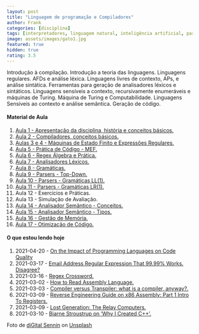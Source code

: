 ```yaml
---
layout: post
title: "Linguagem de programação e Compiladores"
author: Frank
categories: [disciplina]
tags: [interpretadores, linguagem natural, inteligência artificial, parsers]
image: assets/images/gato1.jpg
featured: true
hidden: true
rating: 3.5
---
```


Introdução à compilação. Introdução a teoria das linguagens. Linguagens regulares. AFDs e análise léxica. Linguagens livres de contexto, APs, e análise sintática. Ferramentas para geração de analisadores léxicos e sintáticos. Linguagens sensíveis a contexto, recursivamente enumeráveis e máquinas de Turing. Máquina de Turing e Computabilidade. Linguagens Sensíveis ao contexto e análise semântica. Geração de código.

<h4>Material de Aula</h4>
 
 <ol>
        <li><a href="https://frankalcantara.com/Aulas/Liguagens/out/Aula1.html" target="_blanck">Aula 1 - Apresentação da disciplina, história e conceitos básicos.</a></li>
        <li><a href="https://frankalcantara.com/Aulas/Liguagens/out/Aula2.html" target="_blanck">Aula 2 - Compiladores, conceitos básicos.</a></li>
        <li><a href="https://frankalcantara.com/Aulas/Liguagens/out/Aula3.html" target="_blanck">Aulas 3 e 4 - Máquinas de Estado Finito e Expressões Regulares.</a></li>
        <li><a href="https://frankalcantara.com/Aulas/Liguagens/out/Aula4.html" target="_blanck">Aula 5 - Prática de Código - MEF.</a></li>
        <li><a href="https://frankalcantara.com/Aulas/Liguagens/out/Aula5.html" target="_blanck">Aula 6 - Regex Álgebra e Prática.</a></li>
        <li><a href="https://frankalcantara.com/Aulas/Liguagens/out/Aula6.html" target="_blanck">Aula 7 - Analisadores Léxicos.</a></li>
        <li><a href="https://frankalcantara.com/Aulas/Liguagens/out/Aula7.html" target="_blanck">Aula 8 - Gramáticas.</a></li>
        <li><a href="https://frankalcantara.com/Aulas/Liguagens/out/Aula8.html" target="_blanck">Aula 9 - Parsers - Top-Down.</a></li>
        <li><a href="https://frankalcantara.com/Aulas/Liguagens/out/Aula9.html" target="_blanck">Aula 10 - Parsers - Gramáticas LL(1).</a></li>
        <li><a href="https://frankalcantara.com/Aulas/Liguagens/out/Aula10.html" target="_blanck">Aula 11 - Parsers - Gramáticas LR(1).</a></li>
        <li>Aula 12 - Exercícios e Práticas.</li>
        <li>Aula 13 - Simulação de Avaliação.</li>
        <li><a href="https://frankalcantara.com/Aulas/Liguagens/out/Aula11.html" target="_blanck">Aula 14 - Analisador Semântico - Conceitos.</a></li>
         <li><a href="https://frankalcantara.com/Aulas/Liguagens/out/Aula12.html" target="_blanck">Aula 15 - Analisador Semântico - Tipos.</a></li>
          <li><a href="https://frankalcantara.com/Aulas/Liguagens/out/Aula13.html" target="_blanck">Aula 16 - Gestão de Memória.</a></li>
          <li><a href="https://frankalcantara.com/Aulas/Liguagens/out/Aula14.html" target="_blanck">Aula 17 - Otimização de Código.</a></li>
 </ol>

<h4>O que estou lendo hoje</h4>
<ol> 
        <li>2021-04-20 - <a href="http://janvitek.org/pubs/toplas19.pdf" target="_blanck">On the Impact of Programming Languages on Code Quality</a></li>
        <li>2021-03-17 - <a href="https://emailregex.com/" target="_blanck">Email Address Regular Expression That 99.99% Works. Disagree?</a></li>
        <li>2021-03-16 - <a href="http://jimbly.github.io/regex-crossword/" target="_blanck">Regex  Crossword.</a></li>
        <li>2021-03-02 - <a href="https://wolchok.org/posts/how-to-read-assembly-language/" target="_blanck">How to Read Assembly Language.</a></li> 
        <li>2021-03-03 - <a href="https://hisham.hm/2021/02/25/compiler-versus-transpiler-what-is-a-compiler-anyway/" target="_blanck">Compiler versus Transpiler: what is a compiler, anyway?.</a></li> 
       <li>2021-03-09 - <a href="https://infoseclina.blogspot.com/2017/06/reverse-engineering-guide-on-x86.html" target="_blanck">Reverse Engineering Guide on x86 Assembly: Part 1 Intro To Registers.</a></li> 
        <li>2021-03-09 - <a href="https://technicshistory.com/2017/05/10/lost-generation-the-relay-computers/" target="_blanck">Lost Generation: The Relay Computers.</a></li> 
        <li>2021-03-10 - <a href="https://blog.adafruit.com/2017/05/08/bjarne-stroustrup-on-why-i-created-c/" target="_blanck">Bjarne Stroustrup on ‘Why I Created C++’.</a></li>
 </ol>

<span>Foto de <a href="https://unsplash.com/@digitalsennin?utm_source=unsplash&amp;utm_medium=referral&amp;utm_content=creditCopyText">diGital Sennin</a> on <a href="https://unsplash.com/s/photos/computers?utm_source=unsplash&amp;utm_medium=referral&amp;utm_content=creditCopyText">Unsplash</a></span>

